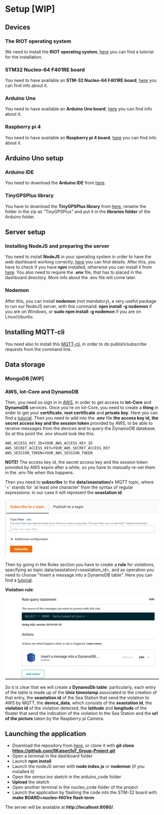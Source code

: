 # Setup [WIP]

## Devices

### The RIOT operating system
We need to install the **RIOT operating system**, [here](https://github.com/RIOT-OS/Tutorials#tutorials-for-riot) you can find a tutorial for the installation.

### STM32 Nucleo-64 F401RE board
You need to have available an **STM-32 Nucleo-64 F401RE board**, [here](https://www.st.com/en/evaluation-tools/nucleo-f401re.html) you can find info about it.

### Arduino Uno
You need to have available an **Arduino Uno board**, [here](https://store.arduino.cc/arduino-uno-rev3) you can find info about it.

### Raspberry pi 4
You need to have available an **Raspberry pi 4 board**, [here](https://www.raspberrypi.org/products/raspberry-pi-4-model-b/) you can find info about it.

## Arduino Uno setup

### Arduino IDE
You need to download the **Arduino IDE** from [here](https://www.arduino.cc/en/software). 

### TinyGPSPlus library
You have to download the **TinyGPSPlus library** from [here](https://github.com/mikalhart/TinyGPSPlus/archive/refs/tags/v1.0.2b.zip), rename the folder in the zip as "TinyGPSPlus" and put it in the **libraries folder** of the Arduino folder.

## Server setup

### Installing NodeJS and preparing the server
You need to install **NodeJS** in your operating system in order to have the web dashboard working correctly, [here](https://nodejs.org/en/) you can find details.
After this, you have to check if you have **npm** installed, otherwise you can install it from [here](https://www.npmjs.com/get-npm).
You also need to require the **.env** file, that has to placed in the dashboard directory. More info about the .env file will come later.

### Nodemon
After this, you can install **nodemon** (not mandatory), a very useful package to run our NodeJS server, with this command: **npm install -g nodemon** if you are on Windows, or **sudo npm install -g nodemon** if you are on Linux/Ubuntu.

## Installing MQTT-cli
You need also to install this [MQTT-cli](https://www.hivemq.com/blog/mqtt-cli/), in order to do publish/subscribe requests from the command line.

## Data storage

### MongoDB [WIP]

### AWS, Iot-Core and DynamoDB
Then, you need so sign in in [AWS](https://aws.amazon.com/education/awseducate/), in order to get access to **Iot-Core** and **DynamoDB** services. Once you're on Iot-Core, you need to create a **thing** in order to get your **certificate**, **root certificate** and **private key**. Here you can find a [tutorial](https://docs.aws.amazon.com/iot/latest/developerguide/iot-moisture-create-thing.html). Then you need to add into the **.env** file **the access key id, the secret access key and the session token** provided by AWS, to be able to receive messages from the devices and to query the DynamoDB database. So at this point the .env should look like this:

```
AWS_ACCESS_KEY_ID=YOUR_AWS_ACCESS_KEY_ID
AWS_SECRET_ACCESS_KEY=YOUR_AWS_SECRET_ACCESS_KEY
AWS_SESSION_TOKEN=YOUR_AWS_SESSION_TOKEN
```

**NOTE!** The access key id, the secret access key and the session token provided by AWS expire after a while, so you have to manually re-set them in the .env file when this happens.

Then you need to **subscribe** to the **data/seastation/+** MQTT topic, where '+' stands for 'at least one character' from the syntax of regular expressions: in our case it will represent the **seastation id**. 

![img](https://github.com/IlKaiser/IoT_Group-Project/blob/main/imgs/subscribe_aws.png)

Then by going in the Rules section you have to create a **rule** for violations, specifying as topic data/seastation/<seastation_id>, and as operation you need to choose "Insert a message into a DynamoDB table". Here you can find a [tutorial](https://docs.aws.amazon.com/iot/latest/developerguide/iot-ddb-rule.html).

**Violation rule**:

![img](https://github.com/IlKaiser/IoT_Group-Project/blob/main/imgs/violation_rule.jpeg)

So it is clear that we will create a **DynamoDb table**: particularly, each entry of the table is made up of the **Unix timestamp** associated to the creation of that entry, the **seastation id** of the Sea Station that send the violation to AWS by MQTT, the **device_data**, which consists of the **seastation id**, the **violation id** of the violation detected, the **latitude** and **longitude** of the floater that send the indication of the violation to the Sea Station and the **url of the picture** taken by the Raspberry pi Camera. 

## Launching the application

- Download the repository from [here](https://github.com/IlKaiser/IoT_Group-Project/archive/refs/heads/main.zip), or clone it with **git clone https://github.com/IlKaiser/IoT_Group-Project.git**
- Open a terminal in the dashboard folder
- Launch **npm install**
- Launch the nodeJS server with **node index.js** or **nodemon** (if you installed it)
- Open the sensor.ino sketch in the arduino_code folder
- **Upload** the sketch
- Open another terminal in the nucleo_code folder of the project
- Launch the application by flashing the code into the STM-32 board with **make BOARD=nucleo-f401re flash term**

The server will be available at **http://localhost:8080/**.
